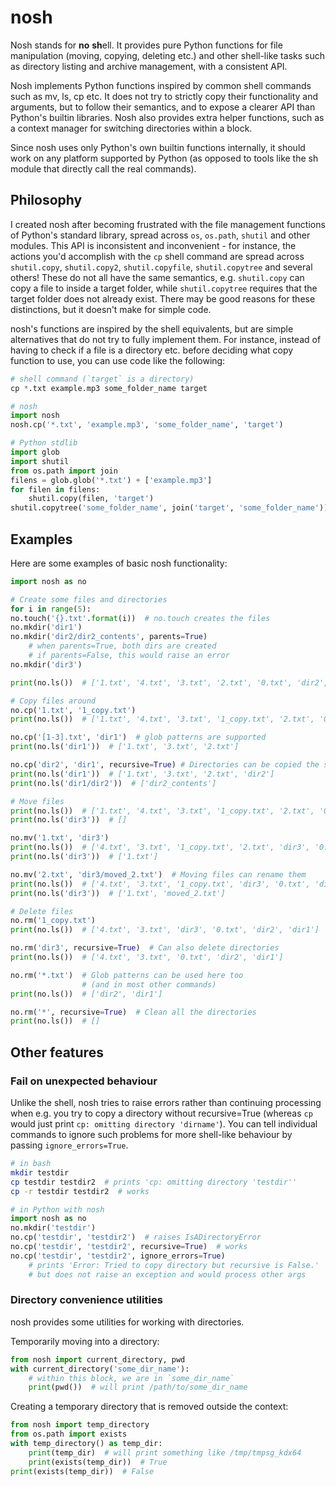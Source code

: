
# nosh

Nosh stands for **no** **sh**ell. It provides pure Python functions
for file manipulation (moving, copying, deleting etc.) and other
shell-like tasks such as directory listing and archive management,
with a consistent API.

Nosh implements Python functions inspired by common shell commands
such as mv, ls, cp etc. It does not try to strictly copy their
functionality and arguments, but to follow their semantics, and to
expose a clearer API than Python's builtin libraries. Nosh also
provides extra helper functions, such as a context manager for
switching directories within a block.

Since nosh uses only Python's own builtin functions internally, it
should work on any platform supported by Python (as opposed to tools
like the sh module that directly call the real commands).

## Philosophy

I created nosh after becoming frustrated with the file management
functions of Python's standard library, spread across `os`, `os.path`,
`shutil` and other modules. This API is inconsistent and
inconvenient - for instance, the actions you'd accomplish with the
`cp` shell command are spread across `shutil.copy`, `shutil.copy2`,
`shutil.copyfile`, `shutil.copytree` and several others! These do not
all have the same semantics, e.g. `shutil.copy` can copy a file to
inside a target folder, while `shutil.copytree` requires that the
target folder does not already exist. There may be good reasons for
these distinctions, but it doesn't make for simple code.

nosh's functions are inspired by the shell equivalents, but are simple
alternatives that do not try to fully implement them. For
instance, instead of having to check if a file is a directory
etc. before deciding what copy function to use, you can use code like
the following:

```python
# shell command (`target` is a directory)
cp *.txt example.mp3 some_folder_name target

# nosh
import nosh
nosh.cp('*.txt', 'example.mp3', 'some_folder_name', 'target')

# Python stdlib
import glob
import shutil
from os.path import join
filens = glob.glob('*.txt') + ['example.mp3']
for filen in filens:
    shutil.copy(filen, 'target')
shutil.copytree('some_folder_name', join('target', 'some_folder_name'))
```

## Examples

Here are some examples of basic nosh functionality:

```python
import nosh as no

# Create some files and directories
for i in range(5):
no.touch('{}.txt'.format(i))  # no.touch creates the files
no.mkdir('dir1')
no.mkdir('dir2/dir2_contents', parents=True)
    # when parents=True, both dirs are created
    # if parents=False, this would raise an error
no.mkdir('dir3')

print(no.ls())  # ['1.txt', '4.txt', '3.txt', '2.txt', '0.txt', 'dir2', 'dir1']

# Copy files around
no.cp('1.txt', '1_copy.txt')
print(no.ls())  # ['1.txt', '4.txt', '3.txt', '1_copy.txt', '2.txt', '0.txt', 'dir2', 'dir1']

no.cp('[1-3].txt', 'dir1')  # glob patterns are supported
print(no.ls('dir1'))  # ['1.txt', '3.txt', '2.txt']

no.cp('dir2', 'dir1', recursive=True) # Directories can be copied the same way
print(no.ls('dir1'))  # ['1.txt', '3.txt', '2.txt', 'dir2']
print(no.ls('dir1/dir2'))  # ['dir2_contents']

# Move files
print(no.ls())  # ['1.txt', '4.txt', '3.txt', '1_copy.txt', '2.txt', '0.txt', 'dir2', 'dir1']
print(no.ls('dir3'))  # []

no.mv('1.txt', 'dir3')
print(no.ls())  # ['4.txt', '3.txt', '1_copy.txt', '2.txt', 'dir3', '0.txt', 'dir2', 'dir1']
print(no.ls('dir3'))  # ['1.txt']

no.mv('2.txt', 'dir3/moved_2.txt')  # Moving files can rename them
print(no.ls())  # ['4.txt', '3.txt', '1_copy.txt', 'dir3', '0.txt', 'dir2', 'dir1']
print(no.ls('dir3'))  # ['1.txt', 'moved_2.txt']

# Delete files
no.rm('1_copy.txt')
print(no.ls())  # ['4.txt', '3.txt', 'dir3', '0.txt', 'dir2', 'dir1']

no.rm('dir3', recursive=True)  # Can also delete directories
print(no.ls())  # ['4.txt', '3.txt', '0.txt', 'dir2', 'dir1']

no.rm('*.txt')  # Glob patterns can be used here too
                # (and in most other commands)
print(no.ls())  # ['dir2', 'dir1']

no.rm('*', recursive=True)  # Clean all the directories
print(no.ls())  # []
```

## Other features

### Fail on unexpected behaviour

Unlike the shell, nosh tries to raise errors rather than continuing
processing when e.g. you try to copy a directory without
recursive=True (whereas `cp` would just print `cp: omitting directory
'dirname'`). You can tell individual commands to ignore such problems
for more shell-like behaviour by passing `ignore_errors=True`.

```bash
# in bash
mkdir testdir
cp testdir testdir2  # prints 'cp: omitting directory 'testdir''
cp -r testdir testdir2  # works
```

```python
# in Python with nosh
import nosh as no
no.mkdir('testdir')
no.cp('testdir', 'testdir2')  # raises IsADirectoryError
no.cp('testdir', 'testdir2', recursive=True)  # works
no.cp('testdir', 'testdir2', ignore_errors=True) 
    # prints 'Error: Tried to copy directory but recursive is False.'
    # but does not raise an exception and would process other args

```

### Directory convenience utilities

nosh provides some utilities for working with directories.

Temporarily moving into a directory:

```python
from nosh import current_directory, pwd
with current_directory('some_dir_name'):
    # within this block, we are in `some_dir_name`
    print(pwd())  # will print /path/to/some_dir_name
```

Creating a temporary directory that is removed outside the context:

```python
from nosh import temp_directory
from os.path import exists
with temp_directory() as temp_dir:
    print(temp_dir)  # will print something like /tmp/tmpsg_kdx64
    print(exists(temp_dir))  # True
print(exists(temp_dir))  # False
```

